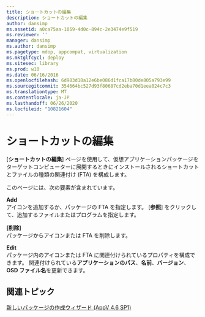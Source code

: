 ```yaml
---
title: ショートカットの編集
description: ショートカットの編集
author: dansimp
ms.assetid: a0ca75aa-1059-4d0c-894c-2e3474e9f519
ms.reviewer: ''
manager: dansimp
ms.author: dansimp
ms.pagetype: mdop, appcompat, virtualization
ms.mktglfcycl: deploy
ms.sitesec: library
ms.prod: w10
ms.date: 06/16/2016
ms.openlocfilehash: 6d983d18a12e6be086d1fca17b80de805a793e99
ms.sourcegitcommit: 354664bc527d93f80687cd2eba70d1eea024c7c3
ms.translationtype: MT
ms.contentlocale: ja-JP
ms.lasthandoff: 06/26/2020
ms.locfileid: "10821604"
---
```

# ショートカットの編集


[**ショートカットの編集**] ページを使用して、仮想アプリケーションパッケージをターゲットコンピューターに展開するときにインストールされるショートカットとファイルの種類の関連付け (FTA) を構成します。

このページには、次の要素が含まれています。

<a href="" id="add"></a>**Add**  
アイコンを追加するか、パッケージの FTA を指定します。 [**参照**] をクリックして、追加するファイルまたはプログラムを指定します。

<a href="" id="remove"></a>**[削除]**  
パッケージからアイコンまたは FTA を削除します。

<a href="" id="edit"></a>**Edit**  
パッケージ内のアイコンまたは FTA に関連付けられているプロパティを構成できます。 関連付けられている**アプリケーションのパス**、**名前**、**バージョン**、 **OSD ファイル名**を更新できます。

## 関連トピック


[新しいパッケージの作成ウィザード (AppV 4.6 SP1)](create-new-package-wizard---appv-46-sp1-.md)

 

 





